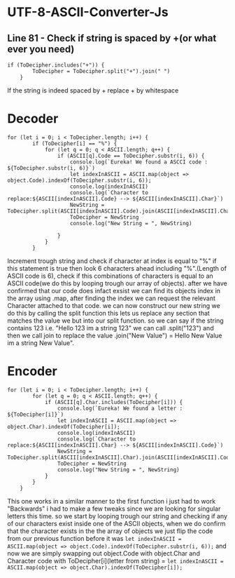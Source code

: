 # UTF-8-ASCII-Converter-Js

## Line 81 - Check if string is spaced by +(or what ever you need)
```
if (ToDecipher.includes("+")) {
        ToDecipher = ToDecipher.split("+").join(" ")
    }
```
If the string is indeed spaced by + replace + by whitespace

# Decoder
```
for (let i = 0; i < ToDecipher.length; i++) {
        if (ToDecipher[i] == "%") {
            for (let q = 0; q < ASCII.length; q++) {
                if (ASCII[q].Code == ToDecipher.substr(i, 6)) {
                    console.log(`Eureka! We found a ASCCI code : ${ToDecipher.substr(i, 6)}`)
                    let indexInASCII = ASCII.map(object => object.Code).indexOf(ToDecipher.substr(i, 6));
                    console.log(indexInASCII)
                    console.log(`Character to replace:${ASCII[indexInASCII].Code} --> ${ASCII[indexInASCII].Char}`)
                    NewString = ToDecipher.split(ASCII[indexInASCII].Code).join(ASCII[indexInASCII].Char)
                    ToDecipher = NewString
                    console.log("New String = ", NewString)

                }
            }
        }
```
Increment trough string and check if character at index is equal to "%" if this statement is true then look 6 characters ahead including "%".(Length of ASCII code is 6), check if this combinations of characters is equal to an ASCII code(we do this by looping trough our array of objects). after we have confirmed that our code does infact exsist we can find its objects index in the array using .map, after finding the index we can request the relevant Character attached to that code.
we can now construct our new string we do this by calling the split function this lets us replace any section that matches the value we but into our split function. so we can say if the string contains 123 i.e. "Hello 123 im a string 123" we can call .split("123") and then we call join to replace the value .join("New Value") = Hello New Value im a string New Value".


# Encoder
```
for (let i = 0; i < ToDecipher.length; i++) {
        for (let q = 0; q < ASCII.length; q++) {
            if (ASCII[q].Char.includes(ToDecipher[i])) {
                console.log(`Eureka! We found a letter : ${ToDecipher[i]}`)
                let indexInASCII = ASCII.map(object => object.Char).indexOf(ToDecipher[i]);
                console.log(indexInASCII)
                console.log(`Character to replace:${ASCII[indexInASCII].Char} --> ${ASCII[indexInASCII].Code}`)
                NewString = ToDecipher.split(ASCII[indexInASCII].Char).join(ASCII[indexInASCII].Code)
                ToDecipher = NewString
                console.log("New String = ", NewString)
            }
        }
    }
```

This one works in a similar manner to the first function i just had to work "Backwards" i had to make a few tweaks since we are looking for singular letters this time. so we start by looping trough our string and checking if any of our characters exist inside one of the ASCII objects, when we do confirm that the character exists in the the array of objects we just flip the code from our previous function before it was ```let indexInASCII = ASCII.map(object => object.Code).indexOf(ToDecipher.substr(i, 6));``` and now we are simply swapping out object.Code with object.Char and Character code with ToDecipher[i](letter from string) = ```let indexInASCII = ASCII.map(object => object.Char).indexOf(ToDecipher[i]);```
